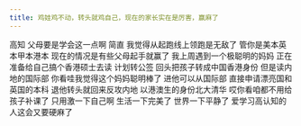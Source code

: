 ```yaml
---
title: 鸡娃鸡不动，转头就鸡自己，现在的家长实在是厉害，赢麻了
---
```

高知
父母要是学会这一点啊
简直
我觉得从起跑线上领跑是无敌了
管你是美本英本甲本港本
现在的情况是有些父母起手就赢了
我上周遇到一个极聪明的妈妈
正在准备给自己搞个香港硕士去读
计划转公签
回头把孩子转成中国香港身份
但是读内地的国际部
你看哇我觉得这个妈妈聪明棒了
进他可以从国际部
直接申请漂亮国和英国的本科
退他转头就回来反攻内地
以港澳生的身份北大清华
哎你看咱都不用给孩子补课了
只用激一下自己啊
生活一下完美了
世界一下平静了
爱学习高认知的人这会又要硬麻了
